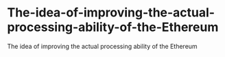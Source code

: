 # The-idea-of-improving-the-actual-processing-ability-of-the-Ethereum
The idea of improving the actual processing ability of the Ethereum
